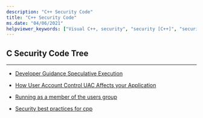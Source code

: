 ```yaml
---
description: "C++ Security Code"
title: "C++ Security Code"
ms.date: "04/06/2021"
helpviewer_keywords: ["Visual C++, security", "security [C++]", "security [C++]", "Spectre", "CVE-2017-5753", "Speculative Execution"]
---
```


## C Security Code Tree
---

* [Developer Guidance Speculative Execution](developer-guidance-speculative-execution.md)

* [How User Account Control UAC Affects your Application](how-user-account-control-uac-affects-your-application.md)

* [Running as a member of the users group](running-as-a-member-of-the-users-group.md)

* [Security best practices for cpp](security-best-practices-for-cpp.md)
